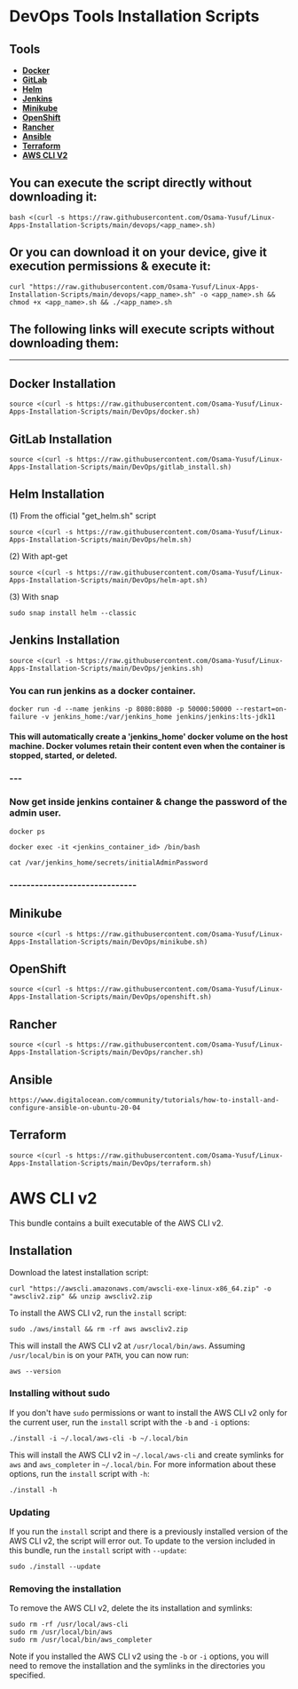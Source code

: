# DevOps Tools Installation Scripts

## Tools

- [**Docker**](#docker-installation)
- [**GitLab**](#gitlab-installation)
- [**Helm**](#helm-installation)
- [**Jenkins**](#jenkins-installation)
- [**Minikube**](#minikube)
- [**OpenShift**](#openshift)
- [**Rancher**](#rancher)
- [**Ansible**](#ansible)
- [**Terraform**](#terraform)
- [**AWS CLI V2**](#aws-cli-v2)

## You can execute the script directly without downloading it:

```
bash <(curl -s https://raw.githubusercontent.com/Osama-Yusuf/Linux-Apps-Installation-Scripts/main/devops/<app_name>.sh)
```

## Or you can download it on your device, give it execution permissions & execute it:

```
curl "https://raw.githubusercontent.com/Osama-Yusuf/Linux-Apps-Installation-Scripts/main/devops/<app_name>.sh" -o <app_name>.sh && chmod +x <app_name>.sh && ./<app_name>.sh
```

## The following links will execute scripts without downloading them:
---
## Docker Installation

```
source <(curl -s https://raw.githubusercontent.com/Osama-Yusuf/Linux-Apps-Installation-Scripts/main/DevOps/docker.sh)
```

## GitLab Installation

```
source <(curl -s https://raw.githubusercontent.com/Osama-Yusuf/Linux-Apps-Installation-Scripts/main/DevOps/gitlab_install.sh)
```

## Helm Installation
(1) From the official "get_helm.sh" script
```
source <(curl -s https://raw.githubusercontent.com/Osama-Yusuf/Linux-Apps-Installation-Scripts/main/DevOps/helm.sh)
```
(2) With apt-get
```
source <(curl -s https://raw.githubusercontent.com/Osama-Yusuf/Linux-Apps-Installation-Scripts/main/DevOps/helm-apt.sh)
```
(3) With snap
```
sudo snap install helm --classic
```

## Jenkins Installation

```
source <(curl -s https://raw.githubusercontent.com/Osama-Yusuf/Linux-Apps-Installation-Scripts/main/DevOps/jenkins.sh)
```

### You can run jenkins as a docker container.

```
docker run -d --name jenkins -p 8080:8080 -p 50000:50000 --restart=on-failure -v jenkins_home:/var/jenkins_home jenkins/jenkins:lts-jdk11
```

#### This will automatically create a 'jenkins_home' docker volume on the host machine. Docker volumes retain their content even when the container is stopped, started, or deleted.

### ---

### Now get inside jenkins container & change the password of the admin user.

```
docker ps
```
```
docker exec -it <jenkins_container_id> /bin/bash
```
```
cat /var/jenkins_home/secrets/initialAdminPassword
```

### ------------------------------


## Minikube

```
source <(curl -s https://raw.githubusercontent.com/Osama-Yusuf/Linux-Apps-Installation-Scripts/main/DevOps/minikube.sh)
```

## OpenShift

```
source <(curl -s https://raw.githubusercontent.com/Osama-Yusuf/Linux-Apps-Installation-Scripts/main/DevOps/openshift.sh)
```

## Rancher

```
source <(curl -s https://raw.githubusercontent.com/Osama-Yusuf/Linux-Apps-Installation-Scripts/main/DevOps/rancher.sh)
```

## Ansible

```
https://www.digitalocean.com/community/tutorials/how-to-install-and-configure-ansible-on-ubuntu-20-04
```

## Terraform

```
source <(curl -s https://raw.githubusercontent.com/Osama-Yusuf/Linux-Apps-Installation-Scripts/main/DevOps/terraform.sh)
```

# AWS CLI v2

This bundle contains a built executable of the AWS CLI v2.

## Installation

Download the latest installation script:
```
curl "https://awscli.amazonaws.com/awscli-exe-linux-x86_64.zip" -o "awscliv2.zip" && unzip awscliv2.zip
```
To install the AWS CLI v2, run the `install` script:
```
sudo ./aws/install && rm -rf aws awscliv2.zip
```
This will install the AWS CLI v2 at `/usr/local/bin/aws`.  Assuming
`/usr/local/bin` is on your `PATH`, you can now run:
```
aws --version
```


### Installing without sudo

If you don't have ``sudo`` permissions or want to install the AWS
CLI v2 only for the current user, run the `install` script with the `-b`
and `-i` options:
```
./install -i ~/.local/aws-cli -b ~/.local/bin
``` 
This will install the AWS CLI v2 in `~/.local/aws-cli` and create
symlinks for `aws` and `aws_completer` in `~/.local/bin`. For more
information about these options, run the `install` script with `-h`:
```
./install -h
```

### Updating

If you run the `install` script and there is a previously installed version
of the AWS CLI v2, the script will error out. To update to the version included
in this bundle, run the `install` script with `--update`:
```
sudo ./install --update
```


### Removing the installation

To remove the AWS CLI v2, delete the its installation and symlinks:
```
sudo rm -rf /usr/local/aws-cli
sudo rm /usr/local/bin/aws
sudo rm /usr/local/bin/aws_completer
```
Note if you installed the AWS CLI v2 using the `-b` or `-i` options, you will
need to remove the installation and the symlinks in the directories you
specified.
